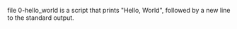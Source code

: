 file 0-hello_world is a script that prints "Hello, World", followed by a new line to the standard output.  

